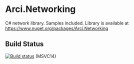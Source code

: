 # Arci.Networking
C# network library. Samples included. Library is available at https://www.nuget.org/packages/Arci.Networking

## Build Status
[![Build status](https://ci.appveyor.com/api/projects/status/via5fr2n5bf5qbuj?svg=true)](https://ci.appveyor.com/project/Arcidev/arci-networking) (MSVC14)

